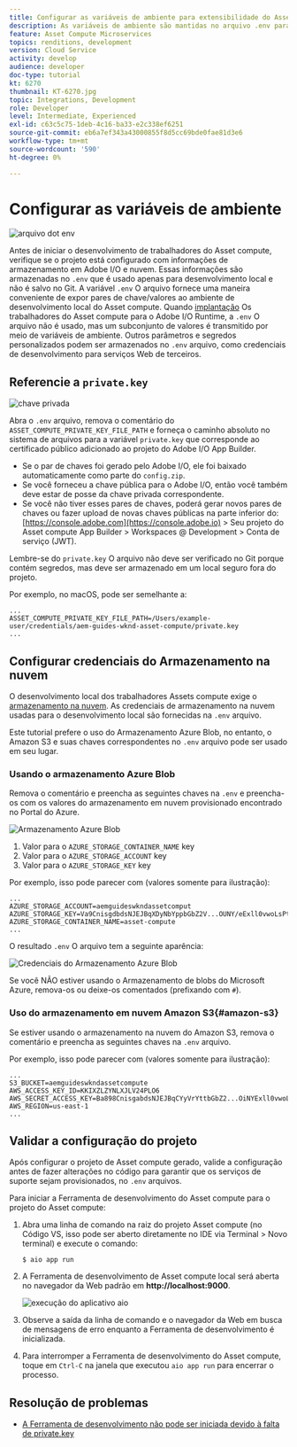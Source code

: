 ```yaml
---
title: Configurar as variáveis de ambiente para extensibilidade do Asset compute
description: As variáveis de ambiente são mantidas no arquivo .env para desenvolvimento local e são usadas para fornecer credenciais de Adobe I/O e credenciais de armazenamento de nuvem necessárias para o desenvolvimento local.
feature: Asset Compute Microservices
topics: renditions, development
version: Cloud Service
activity: develop
audience: developer
doc-type: tutorial
kt: 6270
thumbnail: KT-6270.jpg
topic: Integrations, Development
role: Developer
level: Intermediate, Experienced
exl-id: c63c5c75-1deb-4c16-ba33-e2c338ef6251
source-git-commit: eb6a7ef343a43000855f8d5cc69bde0fae81d3e6
workflow-type: tm+mt
source-wordcount: '590'
ht-degree: 0%

---
```


# Configurar as variáveis de ambiente

![arquivo dot env](assets/environment-variables/dot-env-file.png)

Antes de iniciar o desenvolvimento de trabalhadores do Asset compute, verifique se o projeto está configurado com informações de armazenamento em Adobe I/O e nuvem. Essas informações são armazenadas no `.env`  que é usado apenas para desenvolvimento local e não é salvo no Git. A variável `.env` O arquivo fornece uma maneira conveniente de expor pares de chave/valores ao ambiente de desenvolvimento local do Asset compute. Quando [implantação](../deploy/runtime.md) Os trabalhadores do Asset compute para o Adobe I/O Runtime, a `.env` O arquivo não é usado, mas um subconjunto de valores é transmitido por meio de variáveis de ambiente. Outros parâmetros e segredos personalizados podem ser armazenados no `.env` arquivo, como credenciais de desenvolvimento para serviços Web de terceiros.

## Referencie a `private.key`

![chave privada](assets/environment-variables/private-key.png)

Abra o `.env` arquivo, remova o comentário do `ASSET_COMPUTE_PRIVATE_KEY_FILE_PATH` e forneça o caminho absoluto no sistema de arquivos para a variável `private.key` que corresponde ao certificado público adicionado ao projeto do Adobe I/O App Builder.

+ Se o par de chaves foi gerado pelo Adobe I/O, ele foi baixado automaticamente como parte do  `config.zip`.
+ Se você forneceu a chave pública para o Adobe I/O, então você também deve estar de posse da chave privada correspondente.
+ Se você não tiver esses pares de chaves, poderá gerar novos pares de chaves ou fazer upload de novas chaves públicas na parte inferior do:
   [https://console.adobe.com](https://console.adobe.io) > Seu projeto do Asset compute App Builder > Workspaces @ Development > Conta de serviço (JWT).

Lembre-se do `private.key` O arquivo não deve ser verificado no Git porque contém segredos, mas deve ser armazenado em um local seguro fora do projeto.

Por exemplo, no macOS, pode ser semelhante a:

```
...
ASSET_COMPUTE_PRIVATE_KEY_FILE_PATH=/Users/example-user/credentials/aem-guides-wknd-asset-compute/private.key
...
```

## Configurar credenciais do Armazenamento na nuvem

O desenvolvimento local dos trabalhadores Assets compute exige o [armazenamento na nuvem](../set-up/accounts-and-services.md#cloud-storage). As credenciais de armazenamento na nuvem usadas para o desenvolvimento local são fornecidas na `.env` arquivo.

Este tutorial prefere o uso do Armazenamento Azure Blob, no entanto, o Amazon S3 e suas chaves correspondentes no `.env` arquivo pode ser usado em seu lugar.

### Usando o armazenamento Azure Blob

Remova o comentário e preencha as seguintes chaves na `.env` e preencha-os com os valores do armazenamento em nuvem provisionado encontrado no Portal do Azure.

![Armazenamento Azure Blob](./assets/environment-variables/azure-portal-credentials.png)

1. Valor para o `AZURE_STORAGE_CONTAINER_NAME` key
1. Valor para o `AZURE_STORAGE_ACCOUNT` key
1. Valor para o `AZURE_STORAGE_KEY` key

Por exemplo, isso pode parecer com (valores somente para ilustração):

```
...
AZURE_STORAGE_ACCOUNT=aemguideswkndassetcomput
AZURE_STORAGE_KEY=Va9CnisgdbdsNJEJBqXDyNbYppbGbZ2V...OUNY/eExll0vwoLsPt/OvbM+B7pkUdpEe7zJhg==
AZURE_STORAGE_CONTAINER_NAME=asset-compute
...
```

O resultado `.env` O arquivo tem a seguinte aparência:

![Credenciais do Armazenamento Azure Blob](assets/environment-variables/cloud-storage-credentials.png)

Se você NÃO estiver usando o Armazenamento de blobs do Microsoft Azure, remova-os ou deixe-os comentados (prefixando com `#`).

### Uso do armazenamento em nuvem Amazon S3{#amazon-s3}

Se estiver usando o armazenamento na nuvem do Amazon S3, remova o comentário e preencha as seguintes chaves na `.env` arquivo.

Por exemplo, isso pode parecer com (valores somente para ilustração):

```
...
S3_BUCKET=aemguideswkndassetcompute
AWS_ACCESS_KEY_ID=KKIXZLZYNLXJLV24PLO6
AWS_SECRET_ACCESS_KEY=Ba898CnisgabdsNJEJBqCYyVrYttbGbZ2...OiNYExll0vwoLsPtOv
AWS_REGION=us-east-1
...
```

## Validar a configuração do projeto

Após configurar o projeto de Asset compute gerado, valide a configuração antes de fazer alterações no código para garantir que os serviços de suporte sejam provisionados, no `.env` arquivos.

Para iniciar a Ferramenta de desenvolvimento do Asset compute para o projeto do Asset compute:

1. Abra uma linha de comando na raiz do projeto Asset compute (no Código VS, isso pode ser aberto diretamente no IDE via Terminal > Novo terminal) e execute o comando:

   ```
   $ aio app run
   ```

1. A Ferramenta de desenvolvimento de Asset compute local será aberta no navegador da Web padrão em __http://localhost:9000__.

   ![execução do aplicativo aio](assets/environment-variables/aio-app-run.png)

1. Observe a saída da linha de comando e o navegador da Web em busca de mensagens de erro enquanto a Ferramenta de desenvolvimento é inicializada.
1. Para interromper a Ferramenta de desenvolvimento do Asset compute, toque em `Ctrl-C` na janela que executou `aio app run` para encerrar o processo.

## Resolução de problemas

+ [A Ferramenta de desenvolvimento não pode ser iniciada devido à falta de private.key](../troubleshooting.md#missing-private-key)
